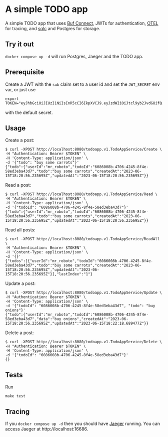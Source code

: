 # A simple TODO app

A simple TODO app that uses [Buf Connect](https://connectrpc.com/), JWTs for
authentication, [OTEL](https://opentelemetry.io/) for tracing, and
[sqlc](https://sqlc.dev/) and Postgres for storage.

## Try it out

`docker compose up -d` will run Postgres, Jaeger and the TODO app.

## Prerequisite

Create a JWT with the `sub` claim set to a user id and set the `JWT_SECRET` env
var, or just use

```
export TOKEN="eyJhbGciOiJIUzI1NiIsInR5cCI6IkpXVCJ9.eyJzdWIiOiJtcl9yb2JvdG8ifQ.oUD_0r5Q1H_akjeJFWYAxbcr2fckBEb7M25wVJw432Y"
```

with the default secret.

## Usage

Create a post:

```
$ curl -XPOST http://localhost:8080/todoapp.v1.TodoAppService/Create \
-H "Authentication: Bearer $TOKEN" \
-H 'Content-Type: application/json' \
-d '{"todo": "buy some carrots"}'
{"todo":{"userId":"mr_roboto","todoId":"6086008b-4706-4245-8f4e-58ed3eba43d7","todo":"buy some carrots","createdAt":"2023-06-15T18:20:56.235695Z","updatedAt":"2023-06-15T18:20:56.235695Z"}}
```

Read a post:

```
$ curl -XPOST http://localhost:8080/todoapp.v1.TodoAppService/Read \
-H "Authentication: Bearer $TOKEN" \
-H 'Content-Type: application/json' \
-d '{"todoId": "6086008b-4706-4245-8f4e-58ed3eba43d7"}'
{"todo":{"userId":"mr_roboto","todoId":"6086008b-4706-4245-8f4e-58ed3eba43d7","todo":"buy some carrots","createdAt":"2023-06-15T18:20:56.235695Z","updatedAt":"2023-06-15T18:20:56.235695Z"}}
```

Read all posts:

```
$ curl -XPOST http://localhost:8080/todoapp.v1.TodoAppService/ReadAll \
-H "Authentication: Bearer $TOKEN" \
-H 'Content-Type: application/json' \
-d '{}'
{"todos":[{"userId":"mr_roboto","todoId":"6086008b-4706-4245-8f4e-58ed3eba43d7","todo":"buy some carrots","createdAt":"2023-06-15T18:20:56.235695Z","updatedAt":"2023-06-15T18:20:56.235695Z"}],"lastIndex":"1"}
```

Update a post:

```
$ curl -XPOST http://localhost:8080/todoapp.v1.TodoAppService/Update \
-H "Authentication: Bearer $TOKEN" \
-H 'Content-Type: application/json' \
-d '{"todoId": "6086008b-4706-4245-8f4e-58ed3eba43d7", "todo": "buy onions"}'
{"todo":{"userId":"mr_roboto","todoId":"6086008b-4706-4245-8f4e-58ed3eba43d7","data":"buy onions","createdAt":"2023-06-15T18:20:56.235695Z","updatedAt":"2023-06-15T18:22:18.689477Z"}}
```

Delete a post:

```
$ curl -XPOST http://localhost:8080/todoapp.v1.TodoAppService/Delete \
-H "Authentication: Bearer $TOKEN" \
-H 'Content-Type: application/json' \
-d '{"todoId": "6086008b-4706-4245-8f4e-58ed3eba43d7"}'
{}
```

## Tests

Run

```
make test
```

## Tracing

If you `docker compose up -d` then you should have
[Jaeger](https://www.jaegertracing.io/) running. You can access Jaeger at
http://localhost:16686.
